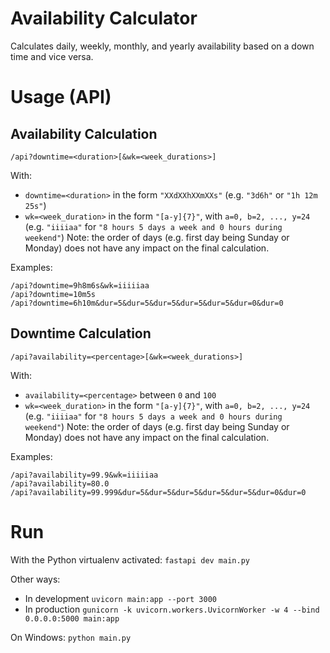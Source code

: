 # Availability Calculator

Calculates daily, weekly, monthly, and yearly availability based on a down time and vice versa.

# Usage (API)

## Availability Calculation

```
/api?downtime=<duration>[&wk=<week_durations>]
```

With:
* `downtime=<duration>` in the form `"XXdXXhXXmXXs"` (e.g. `"3d6h"` or `"1h 12m 25s"`)
* `wk=<week_duration>` in the form `"[a-y]{7}"`, with `a=0, b=2, ..., y=24` (e.g. `"iiiiaa"` for `"8 hours 5 days a week and 0 hours during weekend"`)
Note: the order of days (e.g. first day being Sunday or Monday) does not have any impact on the final calculation.

Examples:
```
/api?downtime=9h8m6s&wk=iiiiiaa
/api?downtime=10m5s
/api?downtime=6h10m&dur=5&dur=5&dur=5&dur=5&dur=5&dur=0&dur=0
```

## Downtime Calculation

```
/api?availability=<percentage>[&wk=<week_durations>]
```

With:
* `availability=<percentage>` between `0` and `100`
* `wk=<week_duration>` in the form `"[a-y]{7}"`, with `a=0, b=2, ..., y=24` (e.g. `"iiiiaa"` for `"8 hours 5 days a week and 0 hours during weekend"`)
Note: the order of days (e.g. first day being Sunday or Monday) does not have any impact on the final calculation.

Examples:
```
/api?availability=99.9&wk=iiiiiaa
/api?availability=80.0
/api?availability=99.999&dur=5&dur=5&dur=5&dur=5&dur=5&dur=0&dur=0
```

# Run

With the Python virtualenv activated:
`fastapi dev main.py`

Other ways:
* In development
`uvicorn main:app --port 3000`
* In production
`gunicorn -k uvicorn.workers.UvicornWorker -w 4 --bind 0.0.0.0:5000 main:app`

On Windows:
`python main.py`
